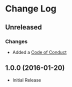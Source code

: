 # Change Log

## Unreleased

### Changes

* Added a [Code of Conduct](CODE_OF_CONDUCT.md)

## 1.0.0 (2016-01-20)

* Initial Release

